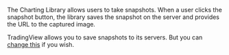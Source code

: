 The Charting Library allows users to take snapshots. When a user clicks the snapshot button, the library saves the snapshot on the server and provides the URL to the captured image.

TradingView allows you to save snapshots to its servers. But you can [change this](Widget-Constructor#snapshot_url) if you wish.

